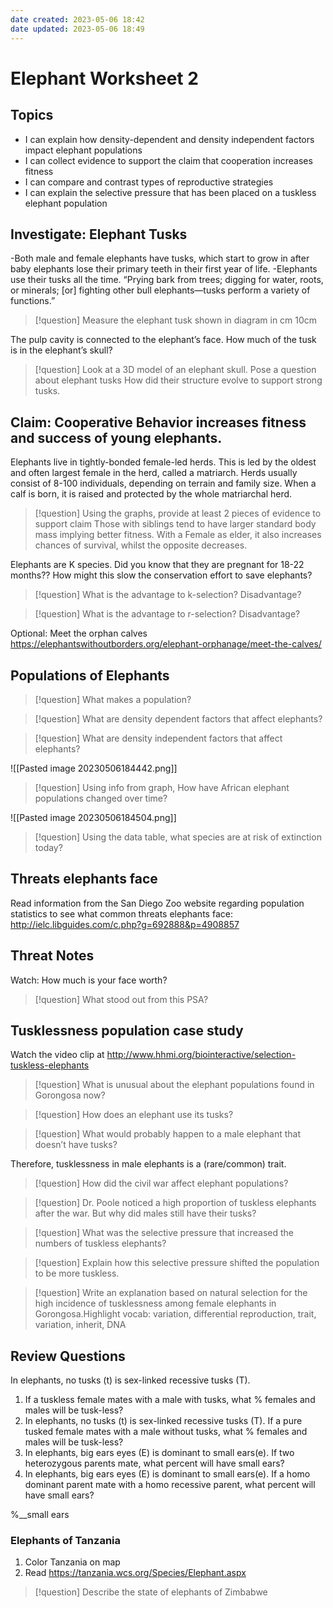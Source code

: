 ```yaml
---
date created: 2023-05-06 18:42
date updated: 2023-05-06 18:49
---
```


# Elephant Worksheet 2

## Topics

- I can explain how density-dependent and density independent factors impact elephant populations
- I can collect evidence to support the claim that cooperation increases fitness
- I can compare and contrast types of reproductive strategies
- I can explain the selective pressure that has been placed on a tuskless elephant population

## Investigate: Elephant Tusks

-Both male and female elephants have tusks, which start to grow in after baby elephants lose their primary teeth in their first year of life.
-Elephants use their tusks all the time. “Prying bark from trees; digging for water, roots, or minerals; [or] fighting other bull elephants—tusks perform a variety of functions.”

> [!question] Measure the elephant tusk shown in diagram in cm
> 10cm

The pulp cavity is connected to the elephant’s face. How much of the tusk is in the elephant’s skull?

> [!question] Look at a 3D model of an elephant skull. Pose a question about elephant tusks
> How did their structure evolve to support strong tusks.

## Claim: Cooperative Behavior increases fitness and success of young elephants.

Elephants live in tightly-bonded female-led herds. This is led by the oldest and often largest female in the herd, called a matriarch. Herds usually consist of 8-100 individuals, depending on terrain and family size. When a calf is born, it is raised and protected by the whole matriarchal herd.

> [!question] Using the graphs,  provide at least 2 pieces of evidence to support claim
> Those with siblings tend to have larger standard body mass implying better fitness. With a Female as elder, it also increases chances of survival, whilst the opposite decreases.

Elephants are K species. Did you know that they are pregnant for 18-22 months?? How might this slow the conservation effort to save elephants?

> [!question] What is the advantage to k-selection? Disadvantage?
> 

> [!question] What is the advantage to r-selection? Disadvantage?

Optional: Meet the orphan calves
<https://elephantswithoutborders.org/elephant-orphanage/meet-the-calves/>

## Populations of Elephants

> [!question] What makes a population?

> [!question] What are density dependent factors that affect elephants?

> [!question] What are density independent factors that affect elephants?

![[Pasted image 20230506184442.png]]

> [!question] Using info from graph, How have African elephant populations changed over time?

![[Pasted image 20230506184504.png]]

> [!question] Using the data table, what species are at risk of extinction today?

## Threats elephants face

Read information from the San Diego Zoo website regarding population statistics to see what common threats elephants face:   <http://ielc.libguides.com/c.php?g=692888&p=4908857>

## Threat Notes

Watch: How much is your face worth?

> [!question] What stood out from this PSA?

## Tusklessness population case study

Watch the video clip at <http://www.hhmi.org/biointeractive/selection-tuskless-elephants>

> [!question] What is unusual about the elephant populations found in Gorongosa now?

> [!question] How does an elephant use its tusks?

> [!question] What would probably happen to a male elephant that doesn’t have tusks?

Therefore, tusklessness in male elephants is a (rare/common) trait.

> [!question] How did the civil war affect elephant populations?

> [!question] Dr. Poole noticed a high proportion of tuskless elephants after the war.  But why did males still have their tusks?

> [!question] What was the selective pressure that increased the numbers of tuskless elephants?

> [!question] Explain how this selective pressure shifted the population to be more tuskless.

> [!question] Write an explanation based on natural selection for the high incidence of tusklessness among female elephants in Gorongosa.Highlight vocab: variation, differential reproduction, trait, variation, inherit, DNA

## Review Questions

In elephants, no tusks (t) is sex-linked recessive tusks (T).

1. If a tuskless female mates with a male with tusks, what % females and males will be tusk-less?
2. In elephants, no tusks (t) is sex-linked recessive tusks (T). If a pure tusked female mates with a male without tusks, what % females and males will be tusk-less?
3. In elephants, big ears eyes (E) is dominant to small ears(e). If two heterozygous parents mate, what percent will have small ears?
4. In elephants, big ears eyes (E) is dominant to small ears(e). If a homo dominant parent mate with a homo recessive parent, what percent will have small ears?

%__small ears

### Elephants of Tanzania

1. Color Tanzania on map
2. Read <https://tanzania.wcs.org/Species/Elephant.aspx>

> [!question] Describe the state of elephants of Zimbabwe
